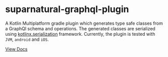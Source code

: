 # suparnatural-graphql-plugin

A Kotlin Multiplatform gradle plugin which generates type safe classes from a GraphQl schema and operations.
The generated classes are serialized using [kotlinx.serialization](https://github.com/Kotlin/kotlinx.serialization)
framework. Currently, the plugin is tested with `JVM`, `android` and `iOS`.

[View Docs](https://kmpdocs.suparnatural.com/graphql/)